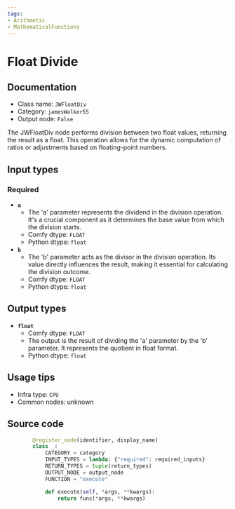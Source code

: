 ```yaml
---
tags:
- Arithmetic
- MathematicalFunctions
---
```


# Float Divide
## Documentation
- Class name: `JWFloatDiv`
- Category: `jamesWalker55`
- Output node: `False`

The JWFloatDiv node performs division between two float values, returning the result as a float. This operation allows for the dynamic computation of ratios or adjustments based on floating-point numbers.
## Input types
### Required
- **`a`**
    - The 'a' parameter represents the dividend in the division operation. It's a crucial component as it determines the base value from which the division starts.
    - Comfy dtype: `FLOAT`
    - Python dtype: `float`
- **`b`**
    - The 'b' parameter acts as the divisor in the division operation. Its value directly influences the result, making it essential for calculating the division outcome.
    - Comfy dtype: `FLOAT`
    - Python dtype: `float`
## Output types
- **`float`**
    - Comfy dtype: `FLOAT`
    - The output is the result of dividing the 'a' parameter by the 'b' parameter. It represents the quotient in float format.
    - Python dtype: `float`
## Usage tips
- Infra type: `CPU`
- Common nodes: unknown


## Source code
```python
        @register_node(identifier, display_name)
        class _:
            CATEGORY = category
            INPUT_TYPES = lambda: {"required": required_inputs}
            RETURN_TYPES = tuple(return_types)
            OUTPUT_NODE = output_node
            FUNCTION = "execute"

            def execute(self, *args, **kwargs):
                return func(*args, **kwargs)

```

